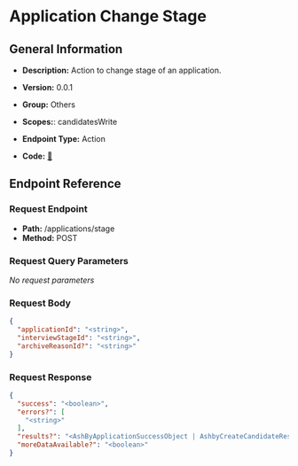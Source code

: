# Application Change Stage

## General Information

- **Description:** Action to change stage of an application.

- **Version:** 0.0.1
- **Group:** Others
- **Scopes:**: candidatesWrite
- **Endpoint Type:** Action
- **Code:** [🔗](https://github.com/NangoHQ/integration-templates/tree/main/integrations/ashby/actions/application-change-stage.ts)

## Endpoint Reference

### Request Endpoint

- **Path:** /applications/stage
- **Method:** POST

### Request Query Parameters

_No request parameters_

### Request Body

```json
{
  "applicationId": "<string>",
  "interviewStageId": "<string>",
  "archiveReasonId?": "<string>"
}
```

### Request Response

```json
{
  "success": "<boolean>",
  "errors?": [
    "<string>"
  ],
  "results?": "<AshByApplicationSuccessObject | AshbyCreateCandidateResponse | InterviewStageListResponse>",
  "moreDataAvailable?": "<boolean>"
}
```
